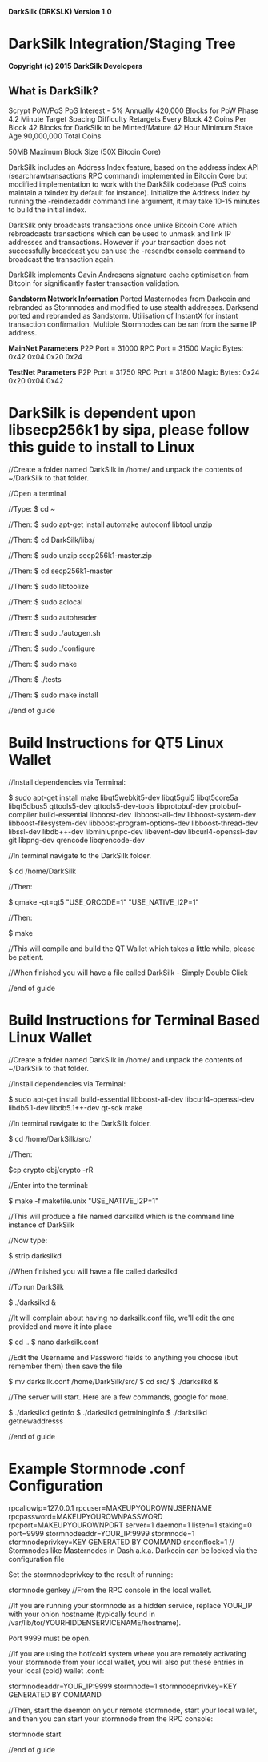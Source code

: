 **DarkSilk (DRKSLK) Version 1.0**

DarkSilk Integration/Staging Tree
================================

**Copyright (c) 2015 DarkSilk Developers**

What is DarkSilk?
----------------
Scrypt
PoW/PoS
PoS Interest - 5% Annually
420,000 Blocks for PoW Phase
4.2 Minute Target Spacing
Difficulty Retargets Every Block
42 Coins Per Block
42 Blocks for DarkSilk to be Minted/Mature
42 Hour Minimum Stake Age
90,000,000 Total Coins

50MB Maximum Block Size (50X Bitcoin Core)


DarkSilk includes an Address Index feature, based on the address index API (searchrawtransactions RPC command) implemented in Bitcoin Core but modified implementation to work with the DarkSilk codebase (PoS coins maintain a txindex by default for instance).
Initialize the Address Index by running the -reindexaddr command line argument, it may take 10-15 minutes to build the initial index.

DarkSilk only broadcasts transactions once unlike Bitcoin Core which rebroadcasts transactions which can be used to unmask and link IP addresses and transactions. 
However if your transaction does not successfully broadcast you can use the -resendtx console command to broadcast the transaction again.

DarkSilk implements Gavin Andresens signature cache optimisation from Bitcoin for significantly faster transaction validation.


**Sandstorm Network Information**
Ported Masternodes from Darkcoin and rebranded as Stormnodes and modified to use stealth addresses.
Darksend ported and rebranded as Sandstorm.
Utilisation of InstantX for instant transaction confirmation.
Multiple Stormnodes can be ran from the same IP address.


**MainNet Parameters**
P2P Port = 31000
RPC Port = 31500
Magic Bytes: 0x42 0x04 0x20 0x24



**TestNet Parameters**
P2P Port = 31750
RPC Port = 31800
Magic Bytes: 0x24 0x20 0x04 0x42


DarkSilk is dependent upon libsecp256k1 by sipa, please follow this guide to install to Linux
=============================================================================================
//Create a folder named DarkSilk in /home/ and unpack the contents of ~/DarkSilk to that folder.

//Open a terminal

//Type:
$ cd ~

//Then:
$ sudo apt-get install automake autoconf libtool unzip

//Then:
$ cd DarkSilk/libs/

//Then:
$ sudo unzip secp256k1-master.zip

//Then:
$ cd secp256k1-master

//Then:
$ sudo libtoolize

//Then:
$ sudo aclocal

//Then:
$ sudo autoheader

//Then:
$ sudo ./autogen.sh

//Then:
$ sudo ./configure

//Then:
$ sudo make

//Then:
$ ./tests

//Then:
$ sudo make install


//end of guide


Build Instructions for QT5 Linux Wallet
======================================
//Install dependencies via Terminal:

$ sudo apt-get install make libqt5webkit5-dev libqt5gui5 libqt5core5a libqt5dbus5 qttools5-dev qttools5-dev-tools libprotobuf-dev protobuf-compiler build-essential libboost-dev libboost-all-dev libboost-system-dev libboost-filesystem-dev libboost-program-options-dev libboost-thread-dev libssl-dev libdb++-dev libminiupnpc-dev libevent-dev libcurl4-openssl-dev git libpng-dev qrencode libqrencode-dev

//In terminal navigate to the DarkSilk folder.

$ cd /home/DarkSilk

//Then:

$ qmake -qt=qt5 "USE_QRCODE=1" "USE_NATIVE_I2P=1"

//Then:

$ make

//This will compile and build the QT Wallet which takes a little while, please be patient.

//When finished you will have a file called DarkSilk - Simply Double Click


//end of guide


Build Instructions for Terminal Based Linux Wallet
===================================================
//Create a folder named DarkSilk in /home/ and unpack the contents of ~/DarkSilk to that folder.

//Install dependencies via Terminal:

$ sudo apt-get install build-essential libboost-all-dev libcurl4-openssl-dev libdb5.1-dev libdb5.1++-dev qt-sdk make 

//In terminal navigate to the DarkSilk folder.

$ cd /home/DarkSilk/src/

//Then:

$cp crypto obj/crypto -rR

//Enter into the terminal:

$ make -f makefile.unix "USE_NATIVE_I2P=1"

//This will produce a file named darksilkd which is the command line instance of DarkSilk

//Now type:

$ strip darksilkd

//When finished you will have a file called darksilkd

//To run DarkSilk

$ ./darksilkd & 

//It will complain about having no darksilk.conf file, we'll edit the one provided and move it into place

$ cd ..
$ nano darksilk.conf

//Edit the Username and Password fields to anything you choose (but remember them) then save the file

$ mv darksilk.conf /home/DarkSilk/src/
$ cd src/
$ ./darksilkd &

//The server will start. Here are a few commands, google for more.

$ ./darksilkd getinfo
$ ./darksilkd getmininginfo
$ ./darksilkd getnewaddresss


//end of guide


Example Stormnode .conf Configuration
===================================================

rpcallowip=127.0.0.1
rpcuser=MAKEUPYOUROWNUSERNAME
rpcpassword=MAKEUPYOUROWNPASSWORD
rpcport=MAKEUPYOUROWNPORT
server=1
daemon=1
listen=1
staking=0
port=9999
stormnodeaddr=YOUR_IP:9999
stormnode=1
stormnodeprivkey=KEY GENERATED BY COMMAND
snconflock=1 // Stormnodes like Masternodes in Dash a.k.a. Darkcoin can be locked via the configuration file 


Set the stormnodeprivkey to the result of running:

stormnode genkey
//From the RPC console in the local wallet.

//If you are running your stormnode as a hidden service, replace YOUR_IP with your onion hostname (typically found in /var/lib/tor/YOURHIDDENSERVICENAME/hostname).

Port 9999 must be open.

//If you are using the hot/cold system where you are remotely activating your stormnode from your local wallet, you will also put these entries in your local (cold) wallet .conf:

stormnodeaddr=YOUR_IP:9999
stormnode=1
stormnodeprivkey=KEY GENERATED BY COMMAND

//Then, start the daemon on your remote stormnode, start your local wallet, and then you can start your stormnode from the RPC console:

stormnode start


//end of guide
